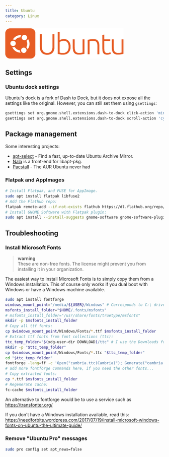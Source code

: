 ```yaml
---
title: Ubuntu
category: Linux
---
```


<img src="assets/ubuntu.png" style="height: 96px;">

## Settings

### Ubuntu dock settings

Ubuntu's dock is a fork of Dash to Dock, but it does not expose all the settings like the original. However, you can still set them using `gsettings`:

```bash
gsettings set org.gnome.shell.extensions.dash-to-dock click-action 'minimize-or-previews'
gsettings set org.gnome.shell.extensions.dash-to-dock scroll-action 'cycle-windows'
```

## Package management
Some interesting projects:

- [apt-select](https://github.com/jblakeman/apt-select) - Find a fast, up-to-date Ubuntu Archive Mirror.
- [Nala](https://gitlab.com/volian/nala) is a front-end for libapt-pkg.
- [Pacstall](https://pacstall.dev/) - The AUR Ubuntu never had

### Flatpak and AppImages

```bash
# Install Flatpak, and FUSE for AppImage.
sudo apt install flatpak libfuse2
# Add the Flathub repo:
flatpak remote-add --if-not-exists flathub https://dl.flathub.org/repo/flathub.flatpakrepo
# Install GNOME Software with Flatpak plugin:
sudo apt install --install-suggests gnome-software gnome-software-plugin-flatpak
```

## Troubleshooting

### Install Microsoft Fonts

> **warning**  
> These are non-free fonts. The license might prevent you from installing it in your organization.

The easiest way to install Microsoft Fonts is to simply copy them from a Windows installation. This of course only works if you dual boot with Windows or have a Windows machine available.

```bash
sudo apt install fontforge
windows_mount_point="/media/${USER}/Windows" # Corresponds to C:\ drive, replace with your path! Make sure to mount it beforehand
msfonts_install_folder="$HOME/.fonts/msfonts"
# msfonts_install_folder="/usr/share/fonts/truetype/msfonts"
mkdir -p $msfonts_install_folder
# Copy all ttf fonts:
cp $windows_mount_point/Windows/Fonts/*.ttf $msfonts_install_folder
# Extract ttf fonts from font collections (ttc):
ttc_temp_folder="$(xdg-user-dir DOWNLOAD)/ttc" # I use the Downloads folder as a temp folder, feel free to change.
mkdir -p "$ttc_temp_folder"
cp $windows_mount_point/Windows/Fonts/*.ttc "$ttc_temp_folder"
cd "$ttc_temp_folder"
fontforge -lang=ff -c 'Open("cambria.ttc(Cambria)"); Generate("cambria.ttf"); Close(); Open("cambria.ttc(Cambria Math)"); Generate("cambriamath.ttf"); Close();'
# add more fontforge commands here, if you need the other fonts...
# Copy extracted fonts:
cp *.ttf $msfonts_install_folder
# Regenerate cache:
fc-cache $msfonts_install_folder
```

An alternative to fontforge would be to use a service such as https://transfonter.org/

If you don't have a Windows installation available, read this: https://needforbits.wordpress.com/2017/07/19/install-microsoft-windows-fonts-on-ubuntu-the-ultimate-guide/

### Remove "Ubuntu Pro" messages

```bash
sudo pro config set apt_news=false
```
